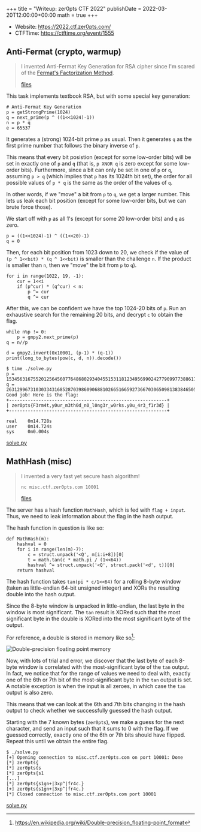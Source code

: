 +++
title = "Writeup: zer0pts CTF 2022"
publishDate = 2022-03-20T12:00:00+00:00
math = true
+++

- Website: https://2022.ctf.zer0pts.com/
- CTFTime: https://ctftime.org/event/1555

## Anti-Fermat (crypto, warmup)

> I invented Anti-Fermat Key Generation for RSA cipher since I'm scared of the
> [Fermat's Factorization Method](https://en.wikipedia.org/wiki/Fermat's_factorization_method).
>
> [files](anti-fermat/anti_fermat_b8b9ddc83b728c86db324bd10da2242b.tar.gz)

This task implements textbook RSA, but with some special key generation:

```
# Anti-Fermat Key Generation
p = getStrongPrime(1024)
q = next_prime(p ^ ((1<<1024)-1))
n = p * q
e = 65537
```

It generates a (strong) 1024-bit prime `p` as usual. Then it generates `q` as
the first prime number that follows the binary inverse of `p`.

This means that every bit posistion (except for some low-order bits) will be set
in exactly one of `p` and `q` (that is, `p XNOR q` is zero except for some
low-order bits). Furthermore, since a bit can only be set in one of `p` or `q`,
assuming `p > q` (which implies that `p` has its 1024th bit set), the order for
all possible values of `p * q` is the same as the order of the values of `q`.

In other words, if we "move" a bit from `p` to `q`, we get a larger number. This
lets us leak each bit position (except for some low-order bits, but we can brute
force those).

We start off with `p` as all 1's (except for some 20 low-order bits) and `q` as
zero.

```
p = ((1<<1024)-1) ^ ((1<<20)-1)
q = 0
```

Then, for each bit position from 1023 down to 20, we check if the value of `(p ^
1<<bit) * (q ^ 1<<bit)` is smaller than the challenge `n`. If the product is
smaller than `n`, then we "move" the bit from `p` to `q`).

```
for i in range(1022, 19, -1):
    cur = 1<<i
    if (p^cur) * (q^cur) < n:
        p ^= cur
        q ^= cur
```

After this, we can be confident we have the top 1024-20 bits of `p`. Run an
exhaustive search for the remaining 20 bits, and decrypt `c` to obtain the flag.

```
while n%p != 0:
    p = gmpy2.next_prime(p)
q = n//p

d = gmpy2.invert(0x10001, (p-1) * (q-1))
print(long_to_bytes(pow(c, d, n)).decode())
```

```
$ time ./solve.py
p = 153456316755201256456077648680293404551531181234956990242779099773886170192558263224753907666532907469313954439789378399786631549347700474488574017322863270205683350905558827922567834954626909259763623105532668671134932118937640401627676913585506492102157561689678418157863742997375967679975824876706628973287
q = 26312996731030334316852870398609068810266516659273667030650981383846505612942699907954569655874628551806159440082014957872158219466716148004273413316610854172084542519306657353734384646619184859689459846552337097703218563404822479846236196955320745061192948994907880082083502941103748624859531452917595165959
Good job! Here is the flag:
+-----------------------------------------------------------+
| zer0pts{F3rm4t,y0ur_m3th0d_n0_l0ng3r_w0rks.y0u_4r3_f1r3d} |
+-----------------------------------------------------------+

real    0m14.728s
user    0m14.724s
sys     0m0.004s
```

[solve.py](anti-fermat/solve.py)

## MathHash (misc)

> I invented a very fast yet secure hash algorithm!
>
> `nc misc.ctf.zer0pts.com 10001`
>
> [files](mathhash/mathhash_3ec57fae465bf3e9c54a3b9782ce8ae6.tar.gz)

The server has a hash function `MathHash`, which is fed with `flag + input`.
Thus, we need to leak information about the flag in the hash output.

The hash function in question is like so:

```
def MathHash(m):
    hashval = 0
    for i in range(len(m)-7):
        c = struct.unpack('<Q', m[i:i+8])[0]
        t = math.tan(c * math.pi / (1<<64))
        hashval ^= struct.unpack('<Q', struct.pack('<d', t))[0]
    return hashval
```

The hash function takes `tan(pi * c/1<<64)` for a rolling 8-byte window (taken
as little-endian 64-bit unsigned integer) and XORs the resulting double into the
hash output.

Since the 8-byte window is unpacked in little-endian, the last byte in the
window is most significant. The `tan` result is XORed such that the most
significant byte in the double is XORed into the most significant byte of the
output.

For reference, a double is stored in memory like so[^mathhash-double-memory]:

[^mathhash-double-memory]: https://en.wikipedia.org/wiki/Double-precision_floating-point_format

![Double-precision floating point memory](https://upload.wikimedia.org/wikipedia/commons/a/a9/IEEE_754_Double_Floating_Point_Format.svg)

Now, with lots of trial and error, we discover that the last byte of each 8-byte
window is correlated with the most-significant byte of the `tan` output. In
fact, we notice that for the range of values we need to deal with, exactly one
of the 6th or 7th bit of the most-significant byte in the `tan` output is set. A
notable exception is when the input is all zeroes, in which case the `tan`
output is also zero.

This means that we can look at the 6th and 7th bits changing in the hash output
to check whether we successfully guessed the hash output.

Starting with the 7 known bytes (`zer0pts`), we make a guess for the next
character, and send an input such that it sums to 0 with the flag. If we guessed
correctly, exactly one of the 6th or 7th bits should have flipped. Repeat this
until we obtain the entire flag.

```
$ ./solve.py
[+] Opening connection to misc.ctf.zer0pts.com on port 10001: Done
[*] zer0pts{
[*] zer0pts{s
[*] zer0pts{s1
[...]
[*] zer0pts{s1gn+|3xp^|fr4c.}
[+] zer0pts{s1gn+|3xp^|fr4c.}
[*] Closed connection to misc.ctf.zer0pts.com port 10001
```

[solve.py](mathhash/solve.py)
